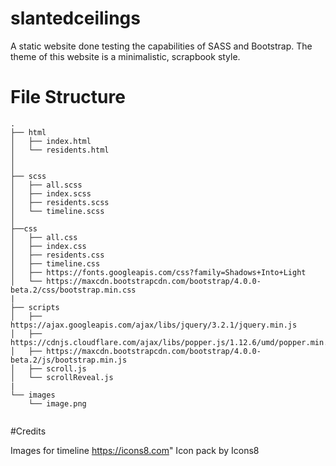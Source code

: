 # slantedceilings

A static website done testing the capabilities of SASS and Bootstrap. The theme of this website is a minimalistic, scrapbook style.

# File Structure
```
.
├── html                      
│   ├── index.html
│   └── residents.html
│
│
├── scss                    
│   ├── all.scss
│   ├── index.scss
│   ├── residents.scss
│   └── timeline.scss          
│   
├──css                    
│   ├── all.css
│   ├── index.css
│   ├── residents.css
│   ├── timeline.css
│   ├── https://fonts.googleapis.com/css?family=Shadows+Into+Light
│   └── https://maxcdn.bootstrapcdn.com/bootstrap/4.0.0-beta.2/css/bootstrap.min.css                
|
├── scripts                     
│   ├── https://ajax.googleapis.com/ajax/libs/jquery/3.2.1/jquery.min.js              
│   ├── https://cdnjs.cloudflare.com/ajax/libs/popper.js/1.12.6/umd/popper.min.js
│   ├── https://maxcdn.bootstrapcdn.com/bootstrap/4.0.0-beta.2/js/bootstrap.min.js
│   ├── scroll.js
│   └── scrollReveal.js
|
└── images                                 
    └── image.png


```

#Credits

Images for timeline
https://icons8.com" Icon pack by Icons8
